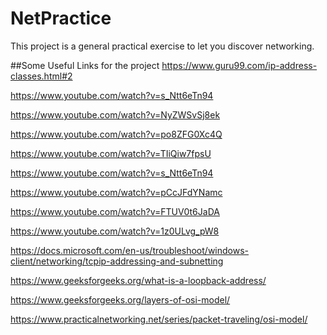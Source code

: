 # NetPractice
This project is a general practical exercise to let you discover networking.

##Some Useful Links for the project
https://www.guru99.com/ip-address-classes.html#2

https://www.youtube.com/watch?v=s_Ntt6eTn94

https://www.youtube.com/watch?v=NyZWSvSj8ek

https://www.youtube.com/watch?v=po8ZFG0Xc4Q

https://www.youtube.com/watch?v=TIiQiw7fpsU

https://www.youtube.com/watch?v=s_Ntt6eTn94

https://www.youtube.com/watch?v=pCcJFdYNamc

https://www.youtube.com/watch?v=FTUV0t6JaDA

https://www.youtube.com/watch?v=1z0ULvg_pW8

https://docs.microsoft.com/en-us/troubleshoot/windows-client/networking/tcpip-addressing-and-subnetting

https://www.geeksforgeeks.org/what-is-a-loopback-address/

https://www.geeksforgeeks.org/layers-of-osi-model/

https://www.practicalnetworking.net/series/packet-traveling/osi-model/
